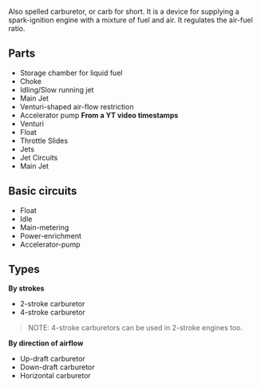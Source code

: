 Also spelled carburetor, or carb for short.
It is a device for supplying a spark-ignition engine with a mixture of fuel and air.
It regulates the air-fuel ratio.

## Parts
- Storage chamber for liquid fuel
- Choke
- Idling/Slow running jet
- Main Jet
- Venturi-shaped air-flow restriction
- Accelerator pump
**From a YT video timestamps**
- Venturi
- Float
- Throttle Slides
- Jets
- Jet Circuits
- Main Jet

## Basic circuits
- Float
- Idle
- Main-metering
- Power-enrichment
- Accelerator-pump

## Types
**By strokes**
- 2-stroke carburetor
- 4-stroke carburetor
>NOTE: 4-stroke carburetors can be used in 2-stroke engines too.

**By direction of airflow**
- Up-draft carburetor
- Down-draft carburetor
- Horizontal carburetor
